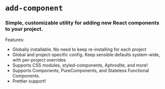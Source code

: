 # `add-component`
### Simple, customizable utility for adding new React components to your project.

Features:

- Globally installable. No need to keep re-installing for each project
- Global and project-specific config. Keep sensible defaults system-wide, with per-project overrides
- Supports CSS modules, styled-components, Aphrodite, and more!
- Supports Components, PureComponents, and Stateless Functional Components.
- Prettier support!
